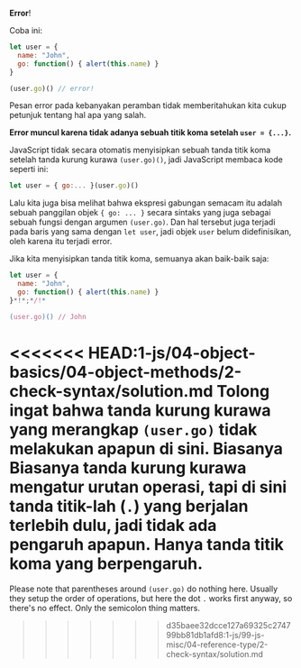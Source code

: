 **Error**!

Coba ini:

```js run
let user = {
  name: "John",
  go: function() { alert(this.name) }
}

(user.go)() // error!
```

Pesan error pada kebanyakan peramban tidak memberitahukan kita cukup petunjuk tentang hal apa yang salah.

**Error muncul karena tidak adanya sebuah titik koma setelah `user = {...}`.**

JavaScript tidak secara otomatis menyisipkan sebuah tanda titik koma setelah tanda kurung kurawa `(user.go)()`, jadi JavaScript membaca kode seperti ini:

```js no-beautify
let user = { go:... }(user.go)()
```

Lalu kita juga bisa melihat bahwa ekspresi gabungan semacam itu adalah sebuah panggilan objek `{ go: ... }` secara sintaks yang juga sebagai sebuah fungsi dengan argumen `(user.go)`. Dan hal tersebut juga terjadi pada baris yang sama dengan `let user`, jadi objek `user` belum didefinisikan, oleh karena itu terjadi error.

Jika kita menyisipkan tanda titik koma, semuanya akan baik-baik saja:

```js run
let user = {
  name: "John",
  go: function() { alert(this.name) }
}*!*;*/!*

(user.go)() // John
```

<<<<<<< HEAD:1-js/04-object-basics/04-object-methods/2-check-syntax/solution.md
Tolong ingat bahwa tanda kurung kurawa yang merangkap `(user.go)` tidak melakukan apapun di sini. Biasanya  Biasanya tanda kurung kurawa mengatur urutan operasi, tapi di sini tanda titik-lah (`.`) yang berjalan terlebih dulu, jadi tidak ada pengaruh apapun. Hanya tanda titik koma yang berpengaruh.
=======
Please note that parentheses around `(user.go)` do nothing here. Usually they setup the order of operations, but here the dot `.` works first anyway, so there's no effect. Only the semicolon thing matters.
>>>>>>> d35baee32dcce127a69325c274799bb81db1afd8:1-js/99-js-misc/04-reference-type/2-check-syntax/solution.md
